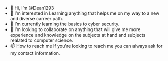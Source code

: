 - 👋 Hi, I’m @Dean1293
- 👀 I’m interested in Learning anything that helps me on my way to a new and diverse carreer path. 
- 🌱 I’m currently learning the basics to cyber security.
- 💞️ I’m looking to collaborate on anything that will give me more experience and knowledge on the subjects at hand and subjects realated to computer science. 
- 📫 How to reach me If you're looking to reach me you can always ask for my contact information.

<!---
Dean1293/Dean1293 is a ✨ special ✨ repository because its `README.md` (this file) appears on your GitHub profile.
You can click the Preview link to take a look at your changes.
--->
